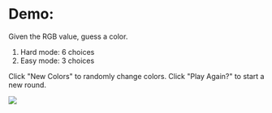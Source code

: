 # Demo: 
Given the RGB value, guess a color.
1. Hard mode: 6 choices
2. Easy mode: 3 choices

Click "New Colors" to randomly change colors. Click "Play Again?" to start a new round.

[![](http://img.youtube.com/vi/FI7rucEFKuo/0.jpg)](http://www.youtube.com/watch?v=FI7rucEFKuo "Color Game Demo")
